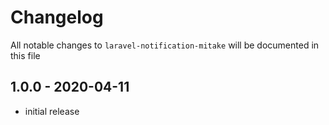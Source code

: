 # Changelog

All notable changes to `laravel-notification-mitake` will be documented in this file

## 1.0.0 - 2020-04-11

- initial release

